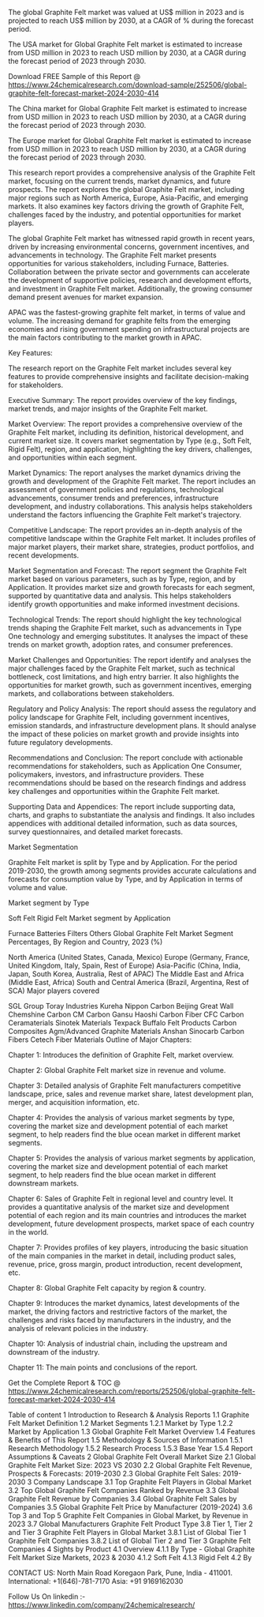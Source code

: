 The global Graphite Felt market was valued at US$ million in 2023 and is projected to reach US$ million by 2030, at a CAGR of % during the forecast period.

The USA market for Global Graphite Felt market is estimated to increase from USD million in 2023 to reach USD million by 2030, at a CAGR during the forecast period of 2023 through 2030.

Download FREE Sample of this Report @ https://www.24chemicalresearch.com/download-sample/252506/global-graphite-felt-forecast-market-2024-2030-414

The China market for Global Graphite Felt  market is estimated to increase from USD million in 2023 to reach USD million by 2030, at a CAGR during the forecast period of 2023 through 2030.

The Europe market for Global Graphite Felt market is estimated to increase from USD million in 2023 to reach USD million by 2030, at a CAGR during the forecast period of 2023 through 2030.

This research report provides a comprehensive analysis of the Graphite Felt market, focusing on the current trends, market dynamics, and future prospects. The report explores the global Graphite Felt market, including major regions such as North America, Europe, Asia-Pacific, and emerging markets. It also examines key factors driving the growth of Graphite Felt, challenges faced by the industry, and potential opportunities for market players.

The global Graphite Felt market has witnessed rapid growth in recent years, driven by increasing environmental concerns, government incentives, and advancements in technology. The Graphite Felt market presents opportunities for various stakeholders, including Furnace, Batteries. Collaboration between the private sector and governments can accelerate the development of supportive policies, research and development efforts, and investment in Graphite Felt market. Additionally, the growing consumer demand present avenues for market expansion.

APAC was the fastest-growing graphite felt market, in terms of value and volume. The increasing demand for graphite felts from the emerging economies and rising government spending on infrastructural projects are the main factors contributing to the market growth in APAC.

Key Features:

The research report on the Graphite Felt market includes several key features to provide comprehensive insights and facilitate decision-making for stakeholders.

Executive Summary: The report provides overview of the key findings, market trends, and major insights of the Graphite Felt market.

Market Overview: The report provides a comprehensive overview of the Graphite Felt market, including its definition, historical development, and current market size. It covers market segmentation by Type (e.g., Soft Felt, Rigid Felt), region, and application, highlighting the key drivers, challenges, and opportunities within each segment.

Market Dynamics: The report analyses the market dynamics driving the growth and development of the Graphite Felt market. The report includes an assessment of government policies and regulations, technological advancements, consumer trends and preferences, infrastructure development, and industry collaborations. This analysis helps stakeholders understand the factors influencing the Graphite Felt market's trajectory.

Competitive Landscape: The report provides an in-depth analysis of the competitive landscape within the Graphite Felt market. It includes profiles of major market players, their market share, strategies, product portfolios, and recent developments.

Market Segmentation and Forecast: The report segment the Graphite Felt market based on various parameters, such as by Type, region, and by Application. It provides market size and growth forecasts for each segment, supported by quantitative data and analysis. This helps stakeholders identify growth opportunities and make informed investment decisions.

Technological Trends: The report should highlight the key technological trends shaping the Graphite Felt market, such as advancements in Type One technology and emerging substitutes. It analyses the impact of these trends on market growth, adoption rates, and consumer preferences.

Market Challenges and Opportunities: The report identify and analyses the major challenges faced by the Graphite Felt market, such as technical bottleneck, cost limitations, and high entry barrier. It also highlights the opportunities for market growth, such as government incentives, emerging markets, and collaborations between stakeholders.

Regulatory and Policy Analysis: The report should assess the regulatory and policy landscape for Graphite Felt, including government incentives, emission standards, and infrastructure development plans. It should analyse the impact of these policies on market growth and provide insights into future regulatory developments.

Recommendations and Conclusion: The report conclude with actionable recommendations for stakeholders, such as Application One Consumer, policymakers, investors, and infrastructure providers. These recommendations should be based on the research findings and address key challenges and opportunities within the Graphite Felt market.

Supporting Data and Appendices: The report include supporting data, charts, and graphs to substantiate the analysis and findings. It also includes appendices with additional detailed information, such as data sources, survey questionnaires, and detailed market forecasts.

Market Segmentation

Graphite Felt market is split by Type and by Application. For the period 2019-2030, the growth among segments provides accurate calculations and forecasts for consumption value by Type, and by Application in terms of volume and value.

Market segment by Type

Soft Felt
Rigid Felt
Market segment by Application

Furnace
Batteries
Filters
Others
Global Graphite Felt Market Segment Percentages, By Region and Country, 2023 (%)

North America (United States, Canada, Mexico)
Europe (Germany, France, United Kingdom, Italy, Spain, Rest of Europe)
Asia-Pacific (China, India, Japan, South Korea, Australia, Rest of APAC)
The Middle East and Africa (Middle East, Africa)
South and Central America (Brazil, Argentina, Rest of SCA)
Major players covered

SGL Group
Toray Industries
Kureha
Nippon Carbon
Beijing Great Wall
Chemshine Carbon
CM Carbon
Gansu Haoshi Carbon Fiber
CFC Carbon
Ceramaterials
Sinotek Materials
Texpack
Buffalo Felt Products
Carbon Composites
Agm/Advanced Graphite Materials
Anshan Sinocarb Carbon Fibers
Cetech
Fiber Materials
Outline of Major Chapters:

Chapter 1: Introduces the definition of Graphite Felt, market overview.

Chapter 2: Global Graphite Felt market size in revenue and volume.

Chapter 3: Detailed analysis of Graphite Felt manufacturers competitive landscape, price, sales and revenue market share, latest development plan, merger, and acquisition information, etc.

Chapter 4: Provides the analysis of various market segments by type, covering the market size and development potential of each market segment, to help readers find the blue ocean market in different market segments.

Chapter 5: Provides the analysis of various market segments by application, covering the market size and development potential of each market segment, to help readers find the blue ocean market in different downstream markets.

Chapter 6: Sales of Graphite Felt in regional level and country level. It provides a quantitative analysis of the market size and development potential of each region and its main countries and introduces the market development, future development prospects, market space of each country in the world.

Chapter 7: Provides profiles of key players, introducing the basic situation of the main companies in the market in detail, including product sales, revenue, price, gross margin, product introduction, recent development, etc.

Chapter 8: Global Graphite Felt capacity by region & country.

Chapter 9: Introduces the market dynamics, latest developments of the market, the driving factors and restrictive factors of the market, the challenges and risks faced by manufacturers in the industry, and the analysis of relevant policies in the industry.

Chapter 10: Analysis of industrial chain, including the upstream and downstream of the industry.

Chapter 11: The main points and conclusions of the report.

Get the Complete Report & TOC @ https://www.24chemicalresearch.com/reports/252506/global-graphite-felt-forecast-market-2024-2030-414

Table of content
1 Introduction to Research & Analysis Reports
1.1 Graphite Felt Market Definition
1.2 Market Segments
1.2.1 Market by Type
1.2.2 Market by Application
1.3 Global Graphite Felt Market Overview
1.4 Features & Benefits of This Report
1.5 Methodology & Sources of Information
1.5.1 Research Methodology
1.5.2 Research Process
1.5.3 Base Year
1.5.4 Report Assumptions & Caveats
2 Global Graphite Felt Overall Market Size
2.1 Global Graphite Felt Market Size: 2023 VS 2030
2.2 Global Graphite Felt Revenue, Prospects & Forecasts: 2019-2030
2.3 Global Graphite Felt Sales: 2019-2030
3 Company Landscape
3.1 Top Graphite Felt Players in Global Market
3.2 Top Global Graphite Felt Companies Ranked by Revenue
3.3 Global Graphite Felt Revenue by Companies
3.4 Global Graphite Felt Sales by Companies
3.5 Global Graphite Felt Price by Manufacturer (2019-2024)
3.6 Top 3 and Top 5 Graphite Felt Companies in Global Market, by Revenue in 2023
3.7 Global Manufacturers Graphite Felt Product Type
3.8 Tier 1, Tier 2 and Tier 3 Graphite Felt Players in Global Market
3.8.1 List of Global Tier 1 Graphite Felt Companies
3.8.2 List of Global Tier 2 and Tier 3 Graphite Felt Companies
4 Sights by Product
4.1 Overview
4.1.1 By Type - Global Graphite Felt Market Size Markets, 2023 & 2030
4.1.2 Soft Felt
4.1.3 Rigid Felt
4.2 By

CONTACT US:
North Main Road Koregaon Park, Pune, India - 411001.
International: +1(646)-781-7170
Asia: +91 9169162030

Follow Us On linkedin :- https://www.linkedin.com/company/24chemicalresearch/
